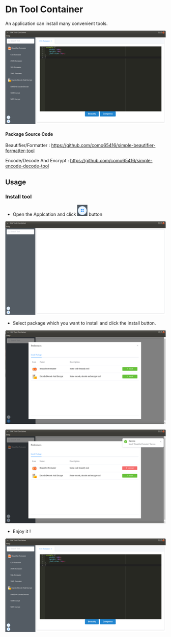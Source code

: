 # Dn Tool Container

An application can install many convenient tools.

![](resource/img004.png)

#### Package Source Code

Beautifier/Formatter : https://github.com/como65416/simple-beautifier-formatter-tool

Encode/Decode And Encrypt : https://github.com/como65416/simple-encode-decode-tool

## Usage

### Install tool

* Open the Applcation and click ![icon](resource/icon01.png) button

![](resource/img001.png)

* Select package which you want to install and click the install button.

![](resource/img002.png)

![](resource/img003.png)

* Enjoy it !

![](resource/img004.png)
